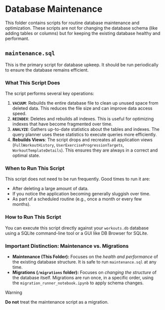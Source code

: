 # Database Maintenance

This folder contains scripts for routine database maintenance and optimization. These scripts are not for changing the database schema (like adding tables or columns) but for keeping the existing database healthy and performant.

## `maintenance.sql`

This is the primary script for database upkeep. It should be run periodically to ensure the database remains efficient.

### What This Script Does

The script performs several key operations:
1. **`VACUUM`**: Rebuilds the entire database file to clean up unused space from deleted data. This reduces the file size and can improve data access speed.
2. **`REINDEX`**: Deletes and rebuilds all indexes. This is useful for optimizing indexes that have become fragmented over time.
3. **`ANALYZE`**: Gathers up-to-date statistics about the tables and indexes. The query planner uses these statistics to execute queries more efficiently.
4. **Rebuilds Views**: The script drops and recreates all application views (`FullWorkoutHistory`, `UserExerciseProgressionTargets`, `WorkoutTemplateDetails`). This ensures they are always in a correct and optimal state.
    

### When to Run This Script

This script does not need to be run frequently. Good times to run it are:
- After deleting a large amount of data.
- If you notice the application becoming generally sluggish over time.
- As part of a scheduled routine (e.g., once a month or every few months).
    
### How to Run This Script

You can execute this script directly against your `workouts.db` database using a SQLite command-line tool or a GUI like DB Browser for SQLite.

### Important Distinction: Maintenance vs. Migrations
- **Maintenance (This Folder):** Focuses on the _health and performance_ of the existing database structure. It is safe to run `maintenance.sql` at any time.
- **Migrations (`/migrations` folder):** Focuses on _changing the structure_ of the database itself. Migrations are run once, in a specific order, using the `migration_runner_notebook.ipynb` to apply schema changes.
    

> [!WARNING]
> **Do not** treat the maintenance script as a migration.